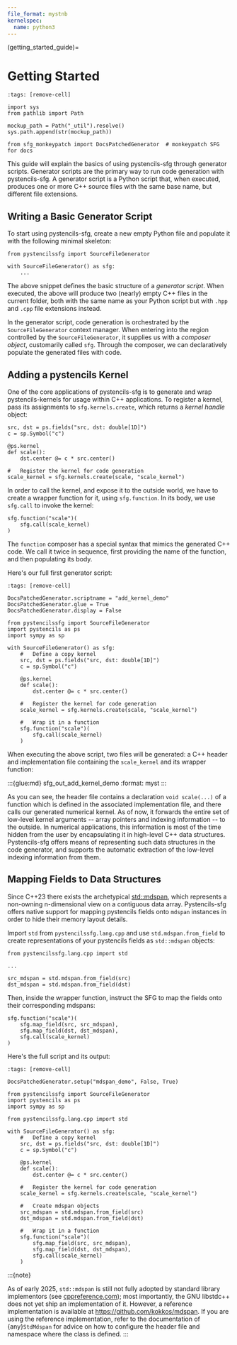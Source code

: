```yaml
---
file_format: mystnb
kernelspec:
  name: python3
---
```


(getting_started_guide)=
# Getting Started

```{code-cell} ipython3
:tags: [remove-cell]

import sys
from pathlib import Path

mockup_path = Path("_util").resolve()
sys.path.append(str(mockup_path))

from sfg_monkeypatch import DocsPatchedGenerator  # monkeypatch SFG for docs
```


This guide will explain the basics of using pystencils-sfg through generator scripts.
Generator scripts are the primary way to run code generation with pystencils-sfg.
A generator script is a Python script that, when executed, produces one or more
C++ source files with the same base name, but different file extensions.

## Writing a Basic Generator Script

To start using pystencils-sfg, create a new empty Python file and populate it with the
following minimal skeleton:

```{code-block} python
from pystencilssfg import SourceFileGenerator

with SourceFileGenerator() as sfg:
    ...
```

The above snippet defines the basic structure of a *generator script*.
When executed, the above will produce two (nearly) empty C++ files
in the current folder, both with the same name as your Python script
but with `.hpp` and `.cpp` file extensions instead.

In the generator script, code generation is orchestrated by the `SourceFileGenerator` context manager.
When entering into the region controlled by the `SourceFileGenerator`,
it supplies us with a *composer object*, customarily called `sfg`.
Through the composer, we can declaratively populate the generated files with code.

## Adding a pystencils Kernel

One of the core applications of pystencils-sfg is to generate and wrap pystencils-kernels
for usage within C++ applications.
To register a kernel, pass its assignments to `sfg.kernels.create`, which returns a *kernel handle* object:

```{code-block} python
src, dst = ps.fields("src, dst: double[1D]")
c = sp.Symbol("c")

@ps.kernel
def scale():
    dst.center @= c * src.center()

#   Register the kernel for code generation
scale_kernel = sfg.kernels.create(scale, "scale_kernel")
```

In order to call the kernel, and expose it to the outside world,
we have to create a wrapper function for it, using `sfg.function`.
In its body, we use `sfg.call` to invoke the kernel:

```{code-block} python
sfg.function("scale")(
    sfg.call(scale_kernel)
)
```

The `function` composer has a special syntax that mimics the generated C++ code.
We call it twice in sequence,
first providing the name of the function, and then populating its body.

Here's our full first generator script:

```{code-cell} ipython3
:tags: [remove-cell]

DocsPatchedGenerator.scriptname = "add_kernel_demo"
DocsPatchedGenerator.glue = True
DocsPatchedGenerator.display = False
```

```{code-cell} ipython3
from pystencilssfg import SourceFileGenerator
import pystencils as ps
import sympy as sp

with SourceFileGenerator() as sfg:
    #   Define a copy kernel
    src, dst = ps.fields("src, dst: double[1D]")
    c = sp.Symbol("c")

    @ps.kernel
    def scale():
        dst.center @= c * src.center()

    #   Register the kernel for code generation
    scale_kernel = sfg.kernels.create(scale, "scale_kernel")

    #   Wrap it in a function
    sfg.function("scale")(
        sfg.call(scale_kernel)
    )

```

When executing the above script, two files will be generated: a C++ header and implementation file containing
the `scale_kernel` and its wrapper function:

:::{glue:md} sfg_out_add_kernel_demo
:format: myst
:::

As you can see, the header file contains a declaration `void scale(...)` of a function
which is defined in the associated implementation file,
and there calls our generated numerical kernel.
As of now, it forwards the entire set of low-level kernel arguments -- array pointers and indexing information --
to the outside.
In numerical applications, this information is most of the time hidden from the user by encapsulating
it in high-level C++ data structures.
Pystencils-sfg offers means of representing such data structures in the code generator, and supports the
automatic extraction of the low-level indexing information from them.

## Mapping Fields to Data Structures

Since C++23 there exists the archetypical [std::mdspan][mdspan], which represents a non-owning n-dimensional view
on a contiguous data array.
Pystencils-sfg offers native support for mapping pystencils fields onto `mdspan` instances in order to
hide their memory layout details.

Import `std` from `pystencilssfg.lang.cpp` and use `std.mdspan.from_field` to create representations
of your pystencils fields as `std::mdspan` objects:

```{code-block} python
from pystencilssfg.lang.cpp import std

...

src_mdspan = std.mdspan.from_field(src)
dst_mdspan = std.mdspan.from_field(dst)
```

Then, inside the wrapper function, instruct the SFG to map the fields onto their corresponding mdspans:

```{code-block} python
sfg.function("scale")(
    sfg.map_field(src, src_mdspan),
    sfg.map_field(dst, dst_mdspan),
    sfg.call(scale_kernel)
)
```

Here's the full script and its output:

```{code-cell} ipython3
:tags: [remove-cell]

DocsPatchedGenerator.setup("mdspan_demo", False, True)
```


```{code-cell} ipython3
from pystencilssfg import SourceFileGenerator
import pystencils as ps
import sympy as sp

from pystencilssfg.lang.cpp import std

with SourceFileGenerator() as sfg:
    #   Define a copy kernel
    src, dst = ps.fields("src, dst: double[1D]")
    c = sp.Symbol("c")

    @ps.kernel
    def scale():
        dst.center @= c * src.center()

    #   Register the kernel for code generation
    scale_kernel = sfg.kernels.create(scale, "scale_kernel")

    #   Create mdspan objects
    src_mdspan = std.mdspan.from_field(src)
    dst_mdspan = std.mdspan.from_field(dst)

    #   Wrap it in a function
    sfg.function("scale")(
        sfg.map_field(src, src_mdspan),
        sfg.map_field(dst, dst_mdspan),
        sfg.call(scale_kernel)
    )

```

:::{note}

As of early 2025, `std::mdspan` is still not fully adopted by standard library implementors
(see [cppreference.com][cppreference_compiler_support]);
most importantly, the GNU libstdc++ does not yet ship an implementation of it.
However, a reference implementation is available at https://github.com/kokkos/mdspan.
If you are using the reference implementation, refer to the documentation of {any}`StdMdspan`
for advice on how to configure the header file and namespace where the class is defined.
:::


[mdspan]: https://en.cppreference.com/w/cpp/container/mdspan
[cppreference_compiler_support]: https://en.cppreference.com/w/cpp/compiler_support
